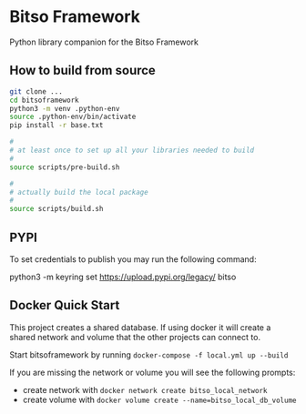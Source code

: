 # Bitso Framework

Python library companion for the Bitso Framework

## How to build from source

```bash
git clone ...
cd bitsoframework
python3 -m venv .python-env
source .python-env/bin/activate
pip install -r base.txt

#
# at least once to set up all your libraries needed to build
#
source scripts/pre-build.sh

#
# actually build the local package
#
source scripts/build.sh

```

## PYPI

To set credentials to publish you may run the following command:

python3 -m keyring set https://upload.pypi.org/legacy/ bitso

Docker Quick Start
-----------
This project creates a shared database.
If using docker it will create a shared network and volume that the other projects can connect to.

Start bitsoframework by running `docker-compose -f local.yml up --build`

If you are missing the network or volume you will see the following prompts:
  - create network with `docker network create bitso_local_network`
  - create volume with `docker volume create --name=bitso_local_db_volume`